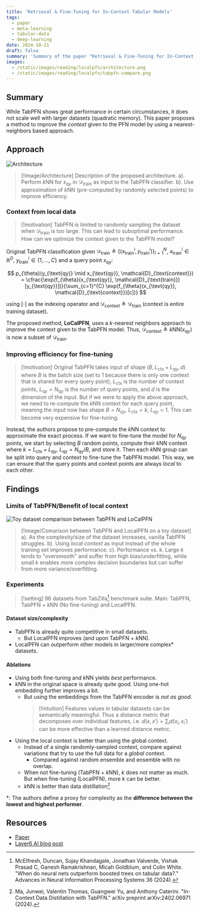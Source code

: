 ```yaml
---
title: 'Retrieval & Fine-Tuning for In-Context Tabular Models'
tags:
  - paper
  - meta-learning
  - tabular-data
  - deep-learning
date: 2024-10-21
draft: false
summary: 'Summary of the paper "Retrieval & Fine-Tuning for In-Context Tabular Models"'
images:
  - /static/images/reading/localpfn/architecture.png
  - /static/images/reading/localpfn/tabpfn-compare.png
---
```


## Summary

While TabPFN shows great performance in certain circumstances, it does not scale well with larger datasets (quadratic memory). This paper proposes a method to improve the _context_ given to the PFN model by using a nearest-neighbors based approach.

## Approach

![Architecture](/static/images/reading/localpfn/architecture.png)

> [!image/Architecture]
> Description of the proposed architecture.
> a). Perform $k$NN for $x_{\text{qy}}$ in $\mathcal{D}_{\text{train}}$ as input to the TabPFN classifier.
> b). Use approximation of $k$NN (pre-computed by randomly selected points) to improve efficiency.

### Context from local data

> [!motivation]
> TabPFN is limited to randomly sampling the dataset when $\mathcal{D}_{\text{train}}$ is too large. This can lead to suboptimal performance. How can we optimize the context given to the TabPFN model?

Original TabPFN classification given $\mathcal{D}_{\text{train}} \triangleq \{(x^i_{\text{train}}, y^i_{\text{train}})\}_{i=1}^{N}$, $x^{i}_{\text{train}} \in \mathbb{R}^D$, $y^{i}_{\text{train}} \in \{1, ... , C\}$ and a query point $x_{\text{qy}}$:

$$
p_{\theta}(y_{\text{qy}} \mid x_{\text{qy}}, \mathcal{D}_{\text{context}}) = \cfrac{\exp(f_{\theta}(x_{\text{qy}}, \mathcal{D}_{\text{train}})[y_{\text{qy}}])}{\sum_{c=1}^{C} \exp(f_{\theta}(x_{\text{qy}}, \mathcal{D}_{\text{context}})[c])}
$$

using $[\cdot]$ as the indexing operator and $\mathcal{D}_{\text{context}} \triangleq \mathcal{D}_{\text{train}}$ (context is entire training dataset).

The proposed method, **LoCalPFN**, uses a $k$-nearest neighbors approach to improve the context given to the TabPFN model. Thus, $\mathcal{D}_{\text{context}} \triangleq k\text{NN}(x_{\text{qy}})$ is now a subset of $\mathcal{D}_{\text{train}}$.

### Improving efficiency for fine-tuning

> [!motivation]
> Original TabPFN takes input of shape $(B, L_{\text{ctx}} + L_{\text{qy}}, d)$ where $B$ is the batch size (set to 1 because there is only one context that is shared for every query point), $L_{\text{ctx}}$ is the number of context points, $L_{\text{qy}} = N_{\text{qy}}$ is the number of query points, and $d$ is the dimension of the input. But if we were to apply the above approach, we need to re-compute the $k$NN context for each query point, meaning the input now has shape $B = N_{\text{qy}}$, $L_{ctx} = k$, $L_{qy} = 1$. This can become very expensive for fine-tuning.

Instead, the authors propose to pre-compute the $k$NN context to approximate the exact process. If we want to fine-tune the model for $N_{\text{qy}}$ points, we start by selecting $B$ random points, compute their $k$NN context where $k = L_{\text{ctx}} + L_{\text{qy}}$, $L_{\text{qy}} = N_{\text{qy}} / B$, and store it. Then each $k$NN group can be split into query and context to fine-tune the TabPFN model. This way, we can ensure that the query points and context points are always _local_ to each other.

## Findings

### Limits of TabPFN/Benefit of local context

![Toy dataset comparison between TabPFN and LoCalPFN](/static/images/reading/localpfn/tabpfn-compare.png)

> [!image/Comarison between TabPFN and LocalPFN on a toy dataset]
> a). As the complexity/size of the dataset increases, vanilla TabPFN struggles.
> b). Using _local context_ as input instead of the whole training set improves performance.
> c). Performance vs. $k$. Large $k$ tends to "oversmooth" and suffer from high bias/underfitting, while small $k$ enables more complex decision boundaries but can suffer from more variance/overfitting.

### Experiments

> [!setting]
> 96 datasets from TabZilla[^1] benchmark suite.
> Main: TabPFN, TabPFN + $k$NN (No fine-tuning) and LocalPFN.

#### Dataset size/complexity

- TabPFN is already quite competitive in small datasets.
  - But LocalPFN improves (and upon TabPFN + $k$NN).
- LocalPFN can outperform other models in larger/more complex\* datasets.

#### Ablations

- Using both fine-tuning and $k$NN yields _best_ performance.
- $k$NN in the original space is already quite good. Using one-hot embedding further improves a bit.
  - But using the embeddings from the TabPFN encoder is _not as good_.
    > [!intuition]
    > Features values in tabular datasets can be semantically meaningful. Thus a distance metric that decomposes over individual features, i.e. $d(x, x') = \sum_{i} d(x_i, x_i')$ can be more effective than a learned distance metric.
- Using the local context is better than using the global context.
  - Instead of a single randomly-sampled context, compare against variations that try to use the full data for a *global* context.
    - Compared against random ensemble and ensemble with no overlap.
  - When not fine-tuning (TabPFN + $k$NN), $k$ does not matter as much. But when fine-tuning (LocalPFN), more $k$ can be better.
  - $k$NN is better than data distillation[^2]

\*: The authors define a proxy for complexity as the **difference between the lowest and highest performer**.

## Resources

- [Paper](https://arxiv.org/abs/2406.05207)
- [Layer6 AI blog post](https://layer6.ai/introducing-localpfn-to-improve-tabular-foundation-models/)

[^1]: McElfresh, Duncan, Sujay Khandagale, Jonathan Valverde, Vishak Prasad C, Ganesh Ramakrishnan, Micah Goldblum, and Colin White. "When do neural nets outperform boosted trees on tabular data?." Advances in Neural Information Processing Systems 36 (2024).
[^2]: Ma, Junwei, Valentin Thomas, Guangwei Yu, and Anthony Caterini. "In-Context Data Distillation with TabPFN." arXiv preprint arXiv:2402.06971 (2024).

